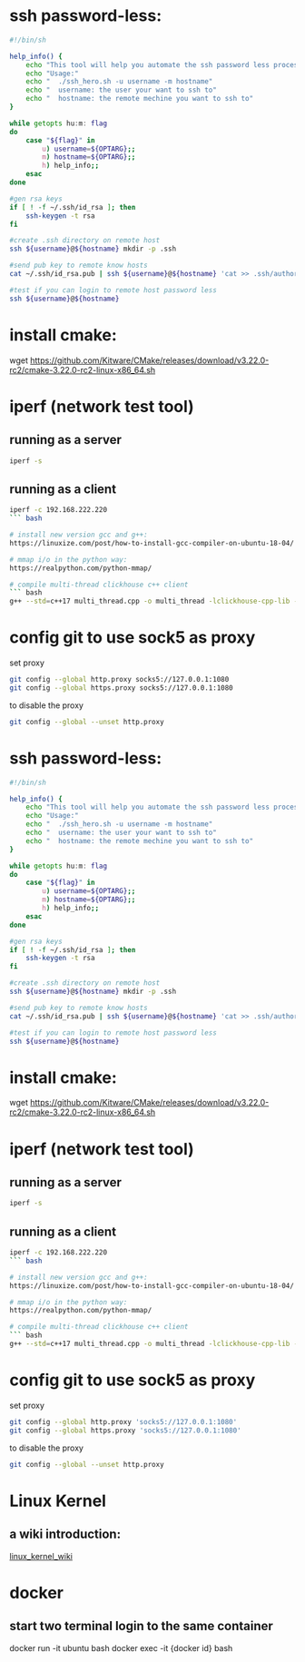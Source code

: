# ssh password-less:
``` bash
#!/bin/sh

help_info() {
    echo "This tool will help you automate the ssh password less process"
    echo "Usage:"
    echo "  ./ssh_hero.sh -u username -m hostname"
    echo "  username: the user your want to ssh to"
    echo "  hostname: the remote mechine you want to ssh to"
}

while getopts hu:m: flag
do
    case "${flag}" in
        u) username=${OPTARG};;
        m) hostname=${OPTARG};;
        h) help_info;;
    esac
done

#gen rsa keys
if [ ! -f ~/.ssh/id_rsa ]; then
    ssh-keygen -t rsa
fi

#create .ssh directory on remote host
ssh ${username}@${hostname} mkdir -p .ssh

#send pub key to remote know hosts
cat ~/.ssh/id_rsa.pub | ssh ${username}@${hostname} 'cat >> .ssh/authorized_keys'

#test if you can login to remote host password less
ssh ${username}@${hostname}
```

# install cmake:
wget https://github.com/Kitware/CMake/releases/download/v3.22.0-rc2/cmake-3.22.0-rc2-linux-x86_64.sh

# iperf (network test tool)
## running as a server
``` bash
iperf -s
```

## running as a client
``` bash
iperf -c 192.168.222.220
``` bash

# install new version gcc and g++:
https://linuxize.com/post/how-to-install-gcc-compiler-on-ubuntu-18-04/

# mmap i/o in the python way:
https://realpython.com/python-mmap/

# compile multi-thread clickhouse c++ client 
``` bash
g++ --std=c++17 multi_thread.cpp -o multi_thread -lclickhouse-cpp-lib -pthread
```

# config git to use sock5 as proxy
set proxy
``` bash
git config --global http.proxy socks5://127.0.0.1:1080
git config --global https.proxy socks5://127.0.0.1:1080
```

to disable the proxy
``` bash
git config --global --unset http.proxy
```
# ssh password-less:
``` bash
#!/bin/sh

help_info() {
    echo "This tool will help you automate the ssh password less process"
    echo "Usage:"
    echo "  ./ssh_hero.sh -u username -m hostname"
    echo "  username: the user your want to ssh to"
    echo "  hostname: the remote mechine you want to ssh to"
}

while getopts hu:m: flag
do
    case "${flag}" in
        u) username=${OPTARG};;
        m) hostname=${OPTARG};;
        h) help_info;;
    esac
done

#gen rsa keys
if [ ! -f ~/.ssh/id_rsa ]; then
    ssh-keygen -t rsa
fi

#create .ssh directory on remote host
ssh ${username}@${hostname} mkdir -p .ssh

#send pub key to remote know hosts
cat ~/.ssh/id_rsa.pub | ssh ${username}@${hostname} 'cat >> .ssh/authorized_keys'

#test if you can login to remote host password less
ssh ${username}@${hostname}
```

# install cmake:
wget https://github.com/Kitware/CMake/releases/download/v3.22.0-rc2/cmake-3.22.0-rc2-linux-x86_64.sh

# iperf (network test tool)
## running as a server
``` bash
iperf -s
```

## running as a client
``` bash
iperf -c 192.168.222.220
``` bash

# install new version gcc and g++:
https://linuxize.com/post/how-to-install-gcc-compiler-on-ubuntu-18-04/

# mmap i/o in the python way:
https://realpython.com/python-mmap/

# compile multi-thread clickhouse c++ client 
``` bash
g++ --std=c++17 multi_thread.cpp -o multi_thread -lclickhouse-cpp-lib -pthread
```

# config git to use sock5 as proxy
set proxy
``` bash
git config --global http.proxy 'socks5://127.0.0.1:1080'
git config --global https.proxy 'socks5://127.0.0.1:1080'
```

to disable the proxy
``` bash
git config --global --unset http.proxy
```

# 
# Linux Kernel
## a wiki introduction:
[linux_kernel_wiki](https://en.wikipedia.org/wiki/Linux_kernel)

# docker
## start two terminal login to the same container
docker run -it ubuntu bash
docker exec -it {docker id} bash
